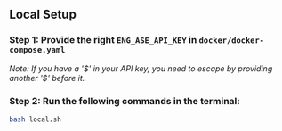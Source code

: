 ## Local Setup
### Step 1: Provide the right `ENG_ASE_API_KEY` in `docker/docker-compose.yaml`
*Note: If you have a '\$' in your API key, you need to escape by providing another '$' before it.*

### Step 2: Run the following commands in the terminal:
```bash
bash local.sh
```